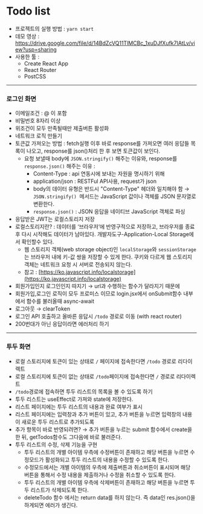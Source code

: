 # Todo list

- 프로젝트의 실행 방법 : `yarn start`
- 데모 영상 : https://drive.google.com/file/d/14BdZcVQ11TlMCBc_1xuDJfXufk7IAtLv/view?usp=sharing
- 사용한 툴 :
  - Create React App
  - React Router
  - PostCSS

---

### 로그인 화면

- 이메일조건 : @ 이 포함
- 비밀번호 8자리 이상
- 위조건이 모두 만족될때만 제출버튼 활성화
- 네트워크 로직 만들기
- 토큰값 가져오는 방법 : fetch실행 이후 바로 response를 가져오면 여러 응답들 목록이 나오고, response를 json()처리 한 후 보면 토큰값이 보인다.
  - 요청 보낼때 body에 `JSON.stringify()` 해주는 이유와, response를 `response.json()` 해주는 이유 :
    - Content-Type : api 연동시에 보내는 자원을 명시하기 위해
    - application/json : RESTFul API사용, request가 json
    - body의 데이터 유형은 반드시 "Content-Type" 헤더와 일치해야 함 → `JSON.stringify()`
       메서드는 JavaScript 값이나 객체를 JSON 문자열로 변환한다.
    - `response.json()` : JSON 응답을 네이티브 JavaScript 객체로 파싱
- 응답받은 JWT는 로컬스토리지 저장
- 로컬스토리지란? : 데이터를 ‘브라우저’에 반영구적으로 저장하고, 브라우저를 종료후 다시 시작해도 데이터가 남아있다. 개발자도구-Application-Local Storage에서 확인할수 있다.
  - 웹 스토리지 객체(web storage object)인 `localStorage`와 `sessionStorage`는 브라우저 내에 키-값 쌍을 저장할 수 있게 한다. 쿠키와 다르게 웹 스토리지 객체는 네트워크 요청 시 서버로 전송되지 않는다.
  - 참고 : [https://ko.javascript.info/localstorage](https://ko.javascript.info/localstorage)
- 회원가입인지 로그인인지 따지기 → url과 수행하는 함수가 달라지기 때문에
- 회원가입,로그인 로직이 모두 프로미스 이므로 login.jsx에서 onSubmit함수 내부에서 함수를 불러올때 async-await
- 로그아웃 → clearToken
- 로그인 API 호출하고 올바른 응답시 `/todo` 경로로 이동 (with react router)
- 200번대가 아닌 응답이라면 에러처리 하기

---

### 투두 화면

- 로컬 스토리지에 토큰이 있는 상태로 `/` 페이지에 접속한다면 `/todo` 경로로 리다이렉트
- 로컬 스토리지에 토큰이 없는 상태로 `/todo`페이지에 접속한다면 `/` 경로로 리다이렉트
- `/todo`경로에 접속하면 투두 리스트의 목록을 볼 수 있도록 하기
- 투두 리스트는 useEffect로 가져와 state에 저장한다.
- 리스트 페이지에는 투두 리스트의 내용과 완료 여부가 표시
- 리스트 페이지에는 입력창과 추가 버튼이 있고, 추가 버튼을 누르면 입력창의 내용이 새로운 투두 리스트로 추가되도록
- 추가 항목이 바로 반영되려면? → 추가 버튼을 누르는 submit 함수에서 create을 한 뒤, getTodos함수도 그다음에 바로 불러준다.
- 투두 리스트의 수정, 삭제 기능을 구현
  - 투두 리스트의 개별 아이템 우측에 수정버튼이 존재하고 해당 버튼을 누르면 수정모드가 활성화되고 투두 리스트의 내용을 수정할 수 있도록 한다.
  - 수정모드에서는 개별 아이템의 우측에 제출버튼과 취소버튼이 표시되며 해당 버튼을 통해서 수정 내용을 제출하거나 수정을 취소할 수 있도록 한다.
  - 투두 리스트의 개별 아이템 우측에 삭제버튼이 존재하고 해당 버튼을 누르면 투두 리스트가 삭제되도록 한다.
  - deleteTodo 함수 에서는 return data를 하지 않는다. 즉 data인 res.json()을 하게되면 에러가 생긴다.
